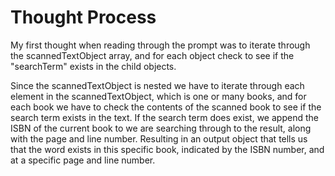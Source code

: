 # Thought Process

My first thought when reading through the prompt was to iterate through the scannedTextObject array, and for each object check to see if the "searchTerm" exists in the child objects. 

Since the scannedTextObject is nested we have to iterate through each element in the scannedTextObject, which is one or many books, and for each book we have to check the contents of the scanned book to see if the search term exists in the text. If the search term does exist, we append the ISBN of the current book to we are searching through to the result, along with the page and line number. Resulting in an output object that tells us that the word exists in this specific book, indicated by the ISBN number, and at a specific page and line number.